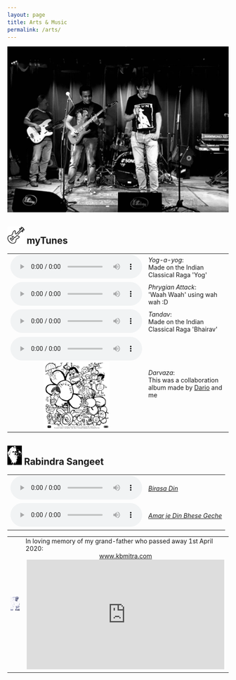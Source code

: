 ```yaml
---
layout: page
title: Arts & Music
permalink: /arts/
---
```


<center>
<img src="/DP/cover.jpg">
</center>


<!--THIS SECTION IS FOR MY MUSIC----------------------------------------------------------------------->

<h2><img src="/icons/guitar.png"> myTunes </h2>

<table><tr><td>
<audio controls  controlsList="nodownload">
  <source src="/Sounds/Yog-a-Yog.mp3" type="audio/mpeg">
Your browser does not support the audio element.
</audio>
</td>
<td>
<i> Yog-a-yog</i>:<br>
Made on the Indian Classical Raga 'Yog'
</td>
</tr>

<tr><td>
<audio controls  controlsList="nodownload">
  <source src="/Sounds/Phrygian-Attack.mp3" type="audio/mpeg">
Your browser does not support the audio element.
</audio>
</td>
<td> 
<i>Phrygian Attack</i>:<br>
'Waah Waah' using wah wah :D
</td>
</tr>

<tr><td>
<audio controls  controlsList="nodownload">
  <source src="/Sounds/Tandav.mp3" type="audio/mpeg">
Your browser does not support the audio element.
</audio>
</td>
<td> 
<i>Tandav</i>:<br>
Made on the Indian Classical Raga 'Bhairav'
</td>
</tr>


<tr><td>
<audio controls  controlsList="nodownload">
  <source src="/Sounds/Darvaza.flac" type="audio/flac">
Your browser does not support the audio element.
</audio><br>
<center>
<img src="/Sounds/thegarden_2016_cover.jpg" style="width:150px;">
</center>
</td>
<td> 
<i>Darvaza</i>:<br>
This was a collaboration album made by <a href="https://www.facebook.com/dario.b.gombina"> Dario</a> and me
</td>
</tr>
</table>


<!--RABINDRA SANGEET---------------------------------------------------------------------->


<h2><img src="/icons/rabindra.png"> Rabindra Sangeet </h2>

<table><tr><td>
<audio controls  controlsList="nodownload">
  <source src="/Sounds/Birasa-Din.mp3" type="audio/mpeg">
Your browser does not support the audio element.
</audio>
</td>
<td>
<a href="https://www.geetabitan.com/lyrics/B/biraso-din-birolo-lyric.html"><i> Birasa Din</i></a>
</td>
</tr>

<tr><td>
<audio controls  controlsList="nodownload">
  <source src="/Sounds/Je-Din-Bheshe.mp3" type="audio/mpeg">
Your browser does not support the audio element.
</audio>
</td>
<td>
<a href="https://www.geetabitan.com/lyrics/A/aamar-je-din-bhese-gechhe-lyric.html"><i> Amar je Din Bhese Geche</i></a>
</td>
</tr>


</table>



<!--KB MITRA WEBSITE---------------------------------------------------------------------->

<table>
<tr><td>
<img src="/icons/kbmitra.jpeg">
</td><td>
In loving memory of my grand-father who passed away 1st April 2020:<br>

<center>
<a href="http://kbmitra.weebly.com">www.kbmitra.com</a> 
<br>
<iframe width="450" height="250" src="https://www.youtube.com/embed/zSrbDKLmx7w" title="YouTube video player" 
frameborder="0" allow="accelerometer; autoplay; clipboard-write; encrypted-media; gyroscope; picture-in-picture" allowfullscreen>A tribute to K.B.Mitra</iframe>
</center>

</td></tr>
</table>